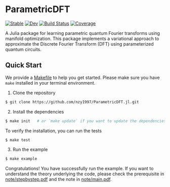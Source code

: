 # ParametricDFT

[![Stable](https://img.shields.io/badge/docs-stable-blue.svg)](https://nzy1997.github.io/ParametricDFT.jl/stable/)
[![Dev](https://img.shields.io/badge/docs-dev-blue.svg)](https://nzy1997.github.io/ParametricDFT.jl/dev/)
[![Build Status](https://github.com/nzy1997/ParametricDFT.jl/actions/workflows/CI.yml/badge.svg?branch=main)](https://github.com/nzy1997/ParametricDFT.jl/actions/workflows/CI.yml?query=branch%3Amain)
[![Coverage](https://codecov.io/gh/nzy1997/ParametricDFT.jl/branch/main/graph/badge.svg)](https://codecov.io/gh/nzy1997/ParametricDFT.jl)

A Julia package for learning parametric quantum Fourier transforms using manifold optimization. This package implements a variational approach to approximate the Discrete Fourier Transform (DFT) using parameterized quantum circuits.

## Quick Start
We provide a [Makefile](Makefile) to help you get started. Please make sure you have `make` installed in your terminal environment.

1. Clone the repository
```bash
$ git clone https://github.com/nzy1997/ParametricDFT.jl.git
```

2. Install the dependencies

```bash
$ make init   # or `make update` if you want to update the dependencies
```

To verify the installation, you can run the tests
```bash
$ make test
```

3. Run the example
```bash
$ make example
```

Congratulations! You have successfully run the example. If you want to understand the theory underlying the code, please check the prerequisite in [note/stepbystep.pdf](note/stepbystep.pdf) and the note in [note/main.pdf](note/main.pdf).